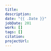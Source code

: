 ```yaml
---
title: 
description: 
date: "{{ .Date }}"
jobDate: 201
work: []
tags: []
citation:
projectUrl: 
---
```

